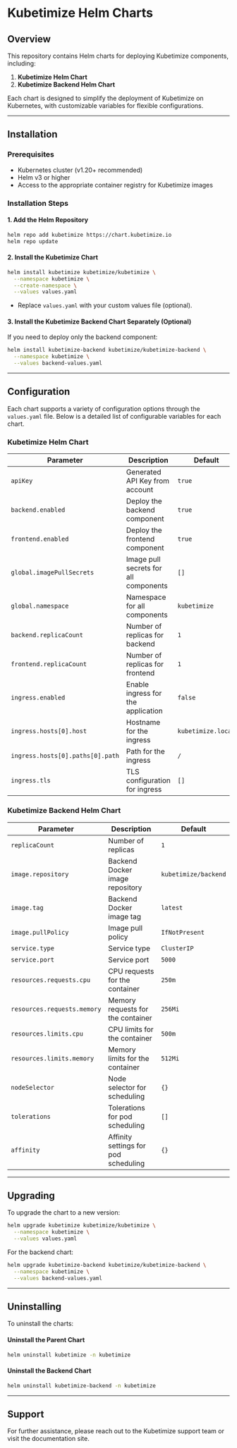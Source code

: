 # Kubetimize Helm Charts

## Overview

This repository contains Helm charts for deploying Kubetimize components, including:

1. **Kubetimize Helm Chart**
2. **Kubetimize Backend Helm Chart**

Each chart is designed to simplify the deployment of Kubetimize on Kubernetes, with customizable variables for flexible configurations.

---

## Installation

### Prerequisites

- Kubernetes cluster (v1.20+ recommended)
- Helm v3 or higher
- Access to the appropriate container registry for Kubetimize images

### Installation Steps

#### 1. Add the Helm Repository

```bash
helm repo add kubetimize https://chart.kubetimize.io
helm repo update
```

#### 2. Install the Kubetimize Chart

```bash
helm install kubetimize kubetimize/kubetimize \
  --namespace kubetimize \
  --create-namespace \
  --values values.yaml
```

- Replace `values.yaml` with your custom values file (optional).

#### 3. Install the Kubetimize Backend Chart Separately (Optional)

If you need to deploy only the backend component:

```bash
helm install kubetimize-backend kubetimize/kubetimize-backend \
  --namespace kubetimize \
  --values backend-values.yaml
```

---

## Configuration

Each chart supports a variety of configuration options through the `values.yaml` file. Below is a detailed list of configurable variables for each chart.
### Kubetimize Helm Chart

| Parameter                        | Description                           | Default            |
| -------------------------------- | ------------------------------------- | ------------------ |
| `apiKey`                         | Generated API Key from account        | `true`             |
| `backend.enabled`                | Deploy the backend component          | `true`             |
| `frontend.enabled`               | Deploy the frontend component         | `true`             |
| `global.imagePullSecrets`        | Image pull secrets for all components | `[]`               |
| `global.namespace`               | Namespace for all components          | `kubetimize`       |
| `backend.replicaCount`           | Number of replicas for backend        | `1`                |
| `frontend.replicaCount`          | Number of replicas for frontend       | `1`                |
| `ingress.enabled`                | Enable ingress for the application    | `false`            |
| `ingress.hosts[0].host`          | Hostname for the ingress              | `kubetimize.local` |
| `ingress.hosts[0].paths[0].path` | Path for the ingress                  | `/`                |
| `ingress.tls`                    | TLS configuration for ingress         | `[]`               |


### Kubetimize Backend Helm Chart

| Parameter                   | Description                          | Default              |
| --------------------------- | ------------------------------------ | -------------------- |
| `replicaCount`              | Number of replicas                   | `1`                  |
| `image.repository`          | Backend Docker image repository      | `kubetimize/backend` |
| `image.tag`                 | Backend Docker image tag             | `latest`             |
| `image.pullPolicy`          | Image pull policy                    | `IfNotPresent`       |
| `service.type`              | Service type                         | `ClusterIP`          |
| `service.port`              | Service port                         | `5000`               |
| `resources.requests.cpu`    | CPU requests for the container       | `250m`               |
| `resources.requests.memory` | Memory requests for the container    | `256Mi`              |
| `resources.limits.cpu`      | CPU limits for the container         | `500m`               |
| `resources.limits.memory`   | Memory limits for the container      | `512Mi`              |
| `nodeSelector`              | Node selector for scheduling         | `{}`                 |
| `tolerations`               | Tolerations for pod scheduling       | `[]`                 |
| `affinity`                  | Affinity settings for pod scheduling | `{}`                 |

---

## Upgrading

To upgrade the chart to a new version:

```bash
helm upgrade kubetimize kubetimize/kubetimize \
  --namespace kubetimize \
  --values values.yaml
```

For the backend chart:

```bash
helm upgrade kubetimize-backend kubetimize/kubetimize-backend \
  --namespace kubetimize \
  --values backend-values.yaml
```

---

## Uninstalling

To uninstall the charts:

#### Uninstall the Parent Chart

```bash
helm uninstall kubetimize -n kubetimize
```

#### Uninstall the Backend Chart

```bash
helm uninstall kubetimize-backend -n kubetimize
```

---

## Support

For further assistance, please reach out to the Kubetimize support team or visit the documentation site.

